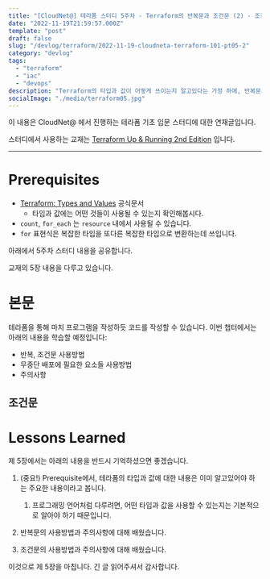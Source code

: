```yaml
---
title: "[CloudNet@] 테라폼 스터디 5주차 - Terraform의 반복문과 조건문 (2) - 조건문"
date: "2022-11-19T21:59:57.000Z"
template: "post"
draft: false
slug: "/devlog/terraform/2022-11-19-cloudneta-terraform-101-pt05-2"
category: "devlog"
tags:
  - "terraform"
  - "iac"
  - "devops"
description: "Terraform의 타입과 값이 어떻게 쓰이는지 알고있다는 가정 하에, 반복문과 조건문을 사용하여 로직을 표현하는 방법을 담았습니다. 그 중, 조건문을 살펴봅시다."
socialImage: "./media/terraform05.jpg"
---
```


이 내용은 CloudNet@ 에서 진행하는 테라폼 기초 입문 스터디에 대한 연재글입니다.

스터디에서 사용하는 교재는 [Terraform Up & Running 2nd Edition](http://www.yes24.com/Product/Goods/101511312) 입니다.

---

# Prerequisites

- [Terraform: Types and Values](https://developer.hashicorp.com/terraform/language/expressions/types) 공식문서
  - 타입과 값에는 어떤 것들이 사용될 수 있는지 확인해봅시다.
- `count`, `for_each` 는 `resource` 내에서 사용될 수 있습니다.
- `for` 표현식은 복잡한 타입을 또다른 복잡한 타입으로 변환하는데 쓰입니다.

아래에서 5주차 스터디 내용을 공유합니다.

교재의 5장 내용을 다루고 있습니다.

# 본문

테라폼을 통해 마치 프로그램을 작성하듯 코드를 작성할 수 있습니다. 이번 챕터에서는 아래의 내용을 학습할 예정입니다:

- 반복, 조건문 사용방법
- 무중단 배포에 필요한 요소들 사용방법
- 주의사항

## 조건문

# Lessons Learned

제 5장에서는 아래의 내용을 반드시 기억하셨으면 좋겠습니다.

1. (중요!) Prerequisite에서, 테라폼의 타입과 값에 대한 내용은 이미 알고있어야 하는 주요한 내용이라고 봅니다.

   1. 프로그래밍 언어처럼 다루려면, 어떤 타입과 값을 사용할 수 있는지는 기본적으로 알아야 하기 때문입니다.

2. 반복문의 사용방법과 주의사항에 대해 배웠습니다.
3. 조건문의 사용방법과 주의사항에 대해 배웠습니다.

이것으로 제 5장을 마칩니다. 긴 글 읽어주셔서 감사합니다.
